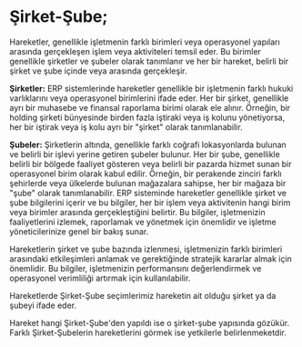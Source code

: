 
# Şirket-Şube;

Hareketler, genellikle işletmenin farklı birimleri veya operasyonel yapıları arasında gerçekleşen işlem veya aktiviteleri temsil eder. 
Bu birimler genellikle şirketler ve şubeler olarak tanımlanır ve her bir hareket, belirli bir şirket ve şube içinde veya arasında gerçekleşir.

**Şirketler:** ERP sistemlerinde hareketler genellikle bir işletmenin farklı hukuki varlıklarını veya operasyonel birimlerini ifade eder. 
Her bir şirket, genellikle ayrı bir muhasebe ve finansal raporlama birimi olarak ele alınır. 
Örneğin, bir holding şirketi bünyesinde birden fazla iştiraki veya iş kolunu yönetiyorsa, her bir iştirak veya iş kolu ayrı bir "şirket" olarak tanımlanabilir.

**Şubeler:** Şirketlerin altında, genellikle farklı coğrafi lokasyonlarda bulunan ve belirli bir işlevi yerine getiren şubeler bulunur. 
Her bir şube, genellikle belirli bir bölgede faaliyet gösteren veya belirli bir pazarda hizmet sunan bir operasyonel birim olarak kabul edilir. 
Örneğin, bir perakende zinciri farklı şehirlerde veya ülkelerde bulunan mağazalara sahipse, her bir mağaza bir "şube" olarak tanımlanabilir.
ERP sisteminde hareketler genellikle şirket ve şube bilgilerini içerir ve bu bilgiler, her bir işlem veya aktivitenin hangi birim veya birimler arasında gerçekleştiğini belirtir. 
Bu bilgiler, işletmenizin faaliyetlerini izlemek, raporlamak ve yönetmek için önemlidir ve işletme yöneticilerinize genel bir bakış sunar.

Hareketlerin şirket ve şube bazında izlenmesi, işletmenizin farklı birimleri arasındaki etkileşimleri anlamak ve gerektiğinde stratejik kararlar almak için önemlidir. 
Bu bilgiler, işletmenizin performansını değerlendirmek ve operasyonel verimliliği artırmak için kullanılabilir.

Hareketlerde Şirket-Şube seçimlerimiz hareketin ait olduğu şirket ya da şubeyi ifade eder.

Hareket hangi Şirket-Şube'den yapıldı ise o şirket-şube yapısında gözükür.
Farklı Şirket-Şubelerin hareketlerini görmek ise yetkilerle belirlenmeketdir.


